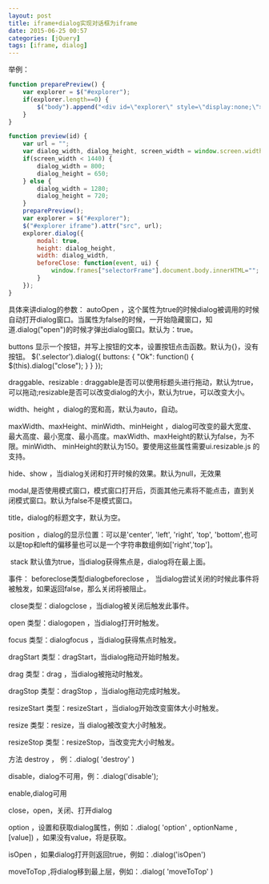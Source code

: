 ```yaml
---
layout: post
title: iframe+dialog实现对话框为iframe
date: 2015-06-25 00:57
categories: [jQuery]
tags: [iframe, dialog]
---
```

举例：


```javascript
function preparePreview() {
	var explorer = $("#explorer");
	if(explorer.length==0) {
		$("body").append("<div id=\"explorer\" style=\"display:none;\"><iframe name=\"selectorFrame\" id=\"selectorFrame\" width=\"100%\" height=\"100%\" frameborder=\"0\" scrolling=\"auto\" src=\"\"></iframe></div>");
	}
}

function preview(id) {
	var url = "";
	var dialog_width, dialog_height, screen_width = window.screen.width;
	if(screen_width < 1440) {
		dialog_width = 800;
		dialog_height = 650;
	} else {
		dialog_width = 1280;
		dialog_height = 720;
	}
	preparePreview();
	var explorer = $("#explorer");
	$("#explorer iframe").attr("src", url);
	explorer.dialog({
		modal: true,
		height: dialog_height,
		width: dialog_width,
		beforeClose: function(event, ui) {
			window.frames["selectorFrame"].document.body.innerHTML="";
		}
	});
}
```

具体来讲dialog的参数：
autoOpen ，这个属性为true的时候dialog被调用的时候自动打开dialog窗口。当属性为false的时候，一开始隐藏窗口，知道.dialog("open")的时候才弹出dialog窗口。默认为：true。

buttons 显示一个按钮，并写上按钮的文本，设置按钮点击函数。默认为{}，没有按钮。
$('.selector').dialog({ buttons: { "Ok": function() { $(this).dialog("close"); } } });

draggable、resizable : draggable是否可以使用标题头进行拖动，默认为true，可以拖动;resizable是否可以改变dialog的大小，默认为true，可以改变大小。

width、height ，dialog的宽和高，默认为auto，自动。

maxWidth、maxHeight、minWidth、minHeight ，dialog可改变的最大宽度、最大高度、最小宽度、最小高度。maxWidth、maxHeight的默认为false，为不限。minWidth、 minHeight的默认为150。要使用这些属性需要ui.resizable.js 的支持。

hide、show ，当dialog关闭和打开时候的效果。默认为null，无效果

modal,是否使用模式窗口，模式窗口打开后，页面其他元素将不能点击，直到关闭模式窗口。默认为false不是模式窗口。

title，dialog的标题文字，默认为空。

position ，dialog的显示位置：可以是'center', 'left', 'right', 'top', 'bottom',也可以是top和left的偏移量也可以是一个字符串数组例如['right','top']。

 stack 默认值为true，当dialog获得焦点是，dialog将在最上面。

事件：
beforeclose类型dialogbeforeclose ， 当dialog尝试关闭的时候此事件将被触发，如果返回false，那么关闭将被阻止。

 close类型：dialogclose ，当dialog被关闭后触发此事件。

open 类型：dialogopen ，当dialog打开时触发。

focus 类型：dialogfocus ，当dialog获得焦点时触发。

dragStart 类型：dragStart，当dialog拖动开始时触发。

drag 类型：drag ，当dialog被拖动时触发。

dragStop 类型：dragStop ，当dialog拖动完成时触发。

resizeStart 类型：resizeStart ，当dialog开始改变窗体大小时触发。

resize 类型：resize，当 dialog被改变大小时触发。

resizeStop 类型：resizeStop，当改变完大小时触发。


方法
destroy ， 例：.dialog( 'destroy' ) 

disable，dialog不可用，例：.dialog('disable');

enable,dialog可用

close，open，关闭、打开dialog

option ，设置和获取dialog属性，例如：.dialog( 'option' , optionName , [value]) ，如果没有value，将是获取。

isOpen ，如果dialog打开则返回true，例如：.dialog('isOpen')

moveToTop ,将dialog移到最上层，例如：.dialog( 'moveToTop' )
